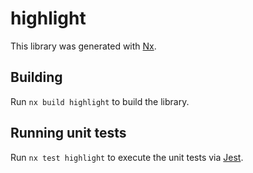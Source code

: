 # highlight

This library was generated with [Nx](https://nx.dev).



## Building

Run `nx build highlight` to build the library.





## Running unit tests

Run `nx test highlight` to execute the unit tests via [Jest](https://jestjs.io).


